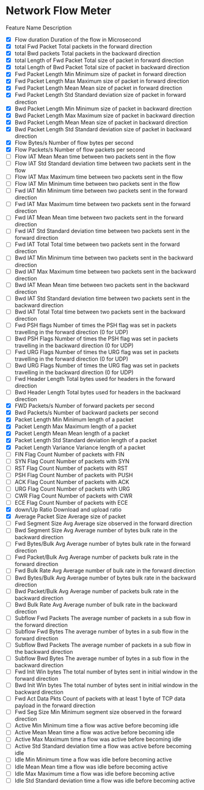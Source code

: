 # Network Flow Meter

Feature Name				Description

- [x] Flow duration			Duration of the flow in Microsecond
- [x] total Fwd Packet		Total packets in the forward direction
- [x] total Bwd packets		Total packets in the backward direction
- [x] total Length of Fwd Packet	Total size of packet in forward direction
- [x] total Length of Bwd Packet	Total size of packet in backward direction
- [x] Fwd Packet Length Min 		Minimum size of packet in forward direction
- [x] Fwd Packet Length Max 		Maximum size of packet in forward direction
- [x] Fwd Packet Length Mean		Mean size of packet in forward direction
- [x] Fwd Packet Length Std		Standard deviation size of packet in forward direction
- [x] Bwd Packet Length Min		Minimum size of packet in backward direction
- [x] Bwd Packet Length Max		Maximum size of packet in backward direction
- [x] Bwd Packet Length Mean		Mean size of packet in backward direction
- [x] Bwd Packet Length Std		Standard deviation size of packet in backward direction
- [x] Flow Bytes/s			Number of flow bytes per second
- [x] Flow Packets/s			Number of flow packets per second 
- [ ] Flow IAT Mean			Mean time between two packets sent in the flow
- [ ] Flow IAT Std			Standard deviation time between two packets sent in the flow
- [ ] Flow IAT Max			Maximum time between two packets sent in the flow
- [ ] Flow IAT Min			Minimum time between two packets sent in the flow
- [ ] Fwd IAT Min			Minimum time between two packets sent in the forward direction
- [ ] Fwd IAT Max			Maximum time between two packets sent in the forward direction
- [ ] Fwd IAT Mean			Mean time between two packets sent in the forward direction
- [ ] Fwd IAT Std			Standard deviation time between two packets sent in the forward direction
- [ ] Fwd IAT Total   		Total time between two packets sent in the forward direction
- [ ] Bwd IAT Min			Minimum time between two packets sent in the backward direction
- [ ] Bwd IAT Max			Maximum time between two packets sent in the backward direction
- [ ] Bwd IAT Mean			Mean time between two packets sent in the backward direction
- [ ] Bwd IAT Std			Standard deviation time between two packets sent in the backward direction
- [ ] Bwd IAT Total			Total time between two packets sent in the backward direction
- [ ] Fwd PSH flags			Number of times the PSH flag was set in packets travelling in the forward direction (0 for UDP)
- [ ] Bwd PSH Flags			Number of times the PSH flag was set in packets travelling in the backward direction (0 for UDP)
- [ ] Fwd URG Flags			Number of times the URG flag was set in packets travelling in the forward direction (0 for UDP)
- [ ] Bwd URG Flags			Number of times the URG flag was set in packets travelling in the backward direction (0 for UDP)
- [ ] Fwd Header Length		Total bytes used for headers in the forward direction
- [ ] Bwd Header Length		Total bytes used for headers in the backward direction
- [x] FWD Packets/s			Number of forward packets per second
- [x] Bwd Packets/s			Number of backward packets per second
- [x] Packet Length Min 		Minimum length of a packet
- [x] Packet Length Max		Maximum length of a packet
- [x] Packet Length Mean 		Mean length of a packet
- [x] Packet Length Std		Standard deviation length of a packet
- [x] Packet Length Variance  	Variance length of a packet
- [ ] FIN Flag Count 			Number of packets with FIN
- [ ] SYN Flag Count 			Number of packets with SYN
- [ ] RST Flag Count 			Number of packets with RST
- [ ] PSH Flag Count 			Number of packets with PUSH
- [ ] ACK Flag Count 			Number of packets with ACK
- [ ] URG Flag Count 			Number of packets with URG
- [ ] CWR Flag Count 			Number of packets with CWR
- [ ] ECE Flag Count 			Number of packets with ECE
- [x] down/Up Ratio			Download and upload ratio
- [x] Average Packet Size 		Average size of packet
- [ ] Fwd Segment Size Avg 		Average size observed in the forward direction
- [ ] Bwd Segment Size Avg 		Average number of bytes bulk rate in the backward direction
- [ ] Fwd Bytes/Bulk Avg		Average number of bytes bulk rate in the forward direction
- [ ] Fwd Packet/Bulk Avg		Average number of packets bulk rate in the forward direction
- [ ] Fwd Bulk Rate Avg 		Average number of bulk rate in the forward direction
- [ ] Bwd Bytes/Bulk Avg		Average number of bytes bulk rate in the backward direction
- [ ] Bwd Packet/Bulk Avg 		Average number of packets bulk rate in the backward direction
- [ ] Bwd Bulk Rate Avg		Average number of bulk rate in the backward direction
- [ ] Subflow Fwd Packets		The average number of packets in a sub flow in the forward direction
- [ ] Subflow Fwd Bytes		The average number of bytes in a sub flow in the forward direction
- [ ] Subflow Bwd Packets		The average number of packets in a sub flow in the backward direction
- [ ] Subflow Bwd Bytes		The average number of bytes in a sub flow in the backward direction
- [ ] Fwd Init Win bytes		The total number of bytes sent in initial window in the forward direction
- [ ] Bwd Init Win bytes		The total number of bytes sent in initial window in the backward direction
- [ ] Fwd Act Data Pkts		Count of packets with at least 1 byte of TCP data payload in the forward direction
- [ ] Fwd Seg Size Min		Minimum segment size observed in the forward direction
- [ ] Active Min			Minimum time a flow was active before becoming idle
- [ ] Active Mean			Mean time a flow was active before becoming idle
- [ ] Active Max			Maximum time a flow was active before becoming idle
- [ ] Active Std			Standard deviation time a flow was active before becoming idle
- [ ] Idle Min			Minimum time a flow was idle before becoming active
- [ ] Idle Mean			Mean time a flow was idle before becoming active
- [ ] Idle Max			Maximum time a flow was idle before becoming active
- [ ] Idle Std			Standard deviation time a flow was idle before becoming active